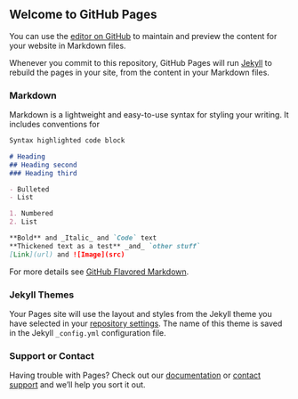 ## Welcome to GitHub Pages

You can use the [editor on GitHub](https://github.com/Atte-Oskari-Rasanen/Atte-Oskari-Rasanen.github.io/edit/master/README.md) to maintain and preview the content for your website in Markdown files.

Whenever you commit to this repository, GitHub Pages will run [Jekyll](https://jekyllrb.com/) to rebuild the pages in your site, from the content in your Markdown files.

### Markdown

Markdown is a lightweight and easy-to-use syntax for styling your writing. It includes conventions for

```markdown
Syntax highlighted code block

# Heading
## Heading second
### Heading third

- Bulleted
- List

1. Numbered
2. List

**Bold** and _Italic_ and `Code` text
**Thickened text as a test** _and_ `other stuff`
[Link](url) and ![Image](src)
```

For more details see [GitHub Flavored Markdown](https://guides.github.com/features/mastering-markdown/).

### Jekyll Themes

Your Pages site will use the layout and styles from the Jekyll theme you have selected in your [repository settings](https://github.com/Atte-Oskari-Rasanen/Atte-Oskari-Rasanen.github.io/settings). The name of this theme is saved in the Jekyll `_config.yml` configuration file.

### Support or Contact

Having trouble with Pages? Check out our [documentation](https://docs.github.com/categories/github-pages-basics/) or [contact support](https://github.com/contact) and we’ll help you sort it out.
